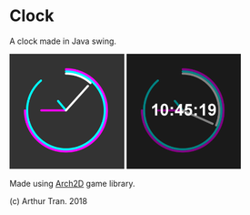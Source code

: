 # Clock

A clock made in Java swing.

<p float="left">
  <img src="screenshots/1.png" width="40%">
  <img src="screenshots/2.png" width="40%">
</p>

Made using <a href="https://github.com/atran06/Arch2D">Arch2D</a> game library.

(c) Arthur Tran. 2018
